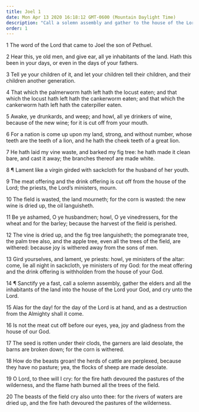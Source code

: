 ```yaml
---
title: Joel 1
date: Mon Apr 13 2020 16:18:12 GMT-0600 (Mountain Daylight Time)
description: "Call a solemn assembly and gather to the house of the Lord, for the day of the Lord is at hand."
order: 1
---
```


1 The word of the Lord that came to Joel the son of Pethuel.

2 Hear this, ye old men, and give ear, all ye inhabitants of the land. Hath this been in your days, or even in the days of your fathers.

3 Tell ye your children of it, and let your children tell their children, and their children another generation.

4 That which the palmerworm hath left hath the locust eaten; and that which the locust hath left hath the cankerworm eaten; and that which the cankerworm hath left hath the caterpiller eaten.

5 Awake, ye drunkards, and weep; and howl, all ye drinkers of wine, because of the new wine; for it is cut off from your mouth.

6 For a nation is come up upon my land, strong, and without number, whose teeth are the teeth of a lion, and he hath the cheek teeth of a great lion.

7 He hath laid my vine waste, and barked my fig tree: he hath made it clean bare, and cast it away; the branches thereof are made white.

8 ¶ Lament like a virgin girded with sackcloth for the husband of her youth.

9 The meat offering and the drink offering is cut off from the house of the Lord; the priests, the Lord’s ministers, mourn.

10 The field is wasted, the land mourneth; for the corn is wasted: the new wine is dried up, the oil languisheth.

11 Be ye ashamed, O ye husbandmen; howl, O ye vinedressers, for the wheat and for the barley; because the harvest of the field is perished.

12 The vine is dried up, and the fig tree languisheth; the pomegranate tree, the palm tree also, and the apple tree, even all the trees of the field, are withered: because joy is withered away from the sons of men.

13 Gird yourselves, and lament, ye priests: howl, ye ministers of the altar: come, lie all night in sackcloth, ye ministers of my God: for the meat offering and the drink offering is withholden from the house of your God.

14 ¶ Sanctify ye a fast, call a solemn assembly, gather the elders and all the inhabitants of the land into the house of the Lord your God, and cry unto the Lord.

15 Alas for the day! for the day of the Lord is at hand, and as a destruction from the Almighty shall it come.

16 Is not the meat cut off before our eyes, yea, joy and gladness from the house of our God.

17 The seed is rotten under their clods, the garners are laid desolate, the barns are broken down; for the corn is withered.

18 How do the beasts groan! the herds of cattle are perplexed, because they have no pasture; yea, the flocks of sheep are made desolate.

19 O Lord, to thee will I cry: for the fire hath devoured the pastures of the wilderness, and the flame hath burned all the trees of the field.

20 The beasts of the field cry also unto thee: for the rivers of waters are dried up, and the fire hath devoured the pastures of the wilderness.
